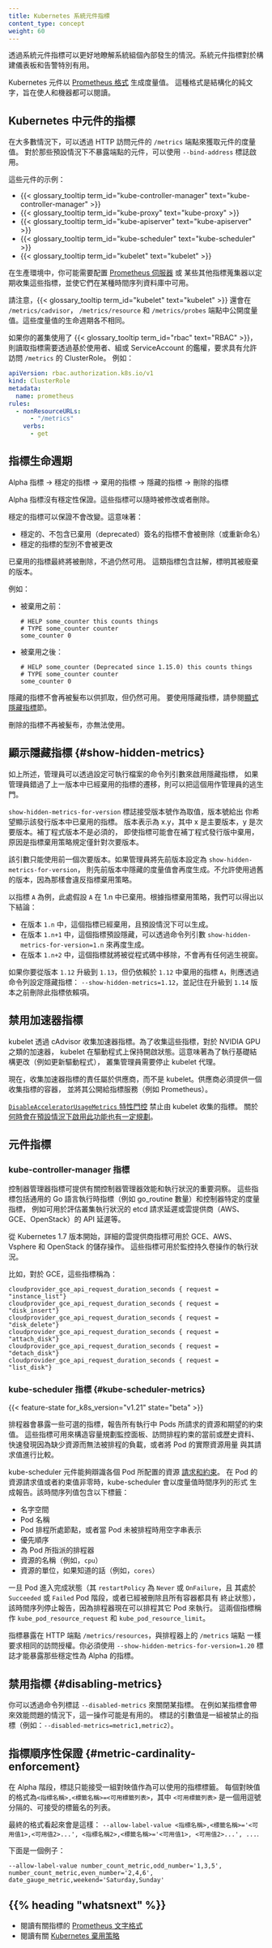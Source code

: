 ```yaml
---
title: Kubernetes 系統元件指標
content_type: concept
weight: 60
---
```


<!--
title: Metrics For Kubernetes System Components
reviewers:
- brancz
- logicalhan
- RainbowMango
content_type: concept
weight: 60
-->

<!-- overview -->

<!--
System component metrics can give a better look into what is happening inside them. Metrics are particularly useful for building dashboards and alerts.

Kubernetes components emit metrics in [Prometheus format](https://prometheus.io/docs/instrumenting/exposition_formats/).
This format is structured plain text, designed so that people and machines can both read it.
-->
透過系統元件指標可以更好地瞭解系統組個內部發生的情況。系統元件指標對於構建儀表板和告警特別有用。

Kubernetes 元件以 [Prometheus 格式](https://prometheus.io/docs/instrumenting/exposition_formats/)
生成度量值。
這種格式是結構化的純文字，旨在使人和機器都可以閱讀。

<!-- body -->

<!--
## Metrics in Kubernetes

In most cases metrics are available on `/metrics` endpoint of the HTTP server. For components that doesn't expose endpoint by default it can be enabled using `--bind-address` flag.

Examples of those components:
-->
## Kubernetes 中元件的指標

在大多數情況下，可以透過 HTTP 訪問元件的 `/metrics` 端點來獲取元件的度量值。
對於那些預設情況下不暴露端點的元件，可以使用 `--bind-address` 標誌啟用。

這些元件的示例：

* {{< glossary_tooltip term_id="kube-controller-manager" text="kube-controller-manager" >}}
* {{< glossary_tooltip term_id="kube-proxy" text="kube-proxy" >}}
* {{< glossary_tooltip term_id="kube-apiserver" text="kube-apiserver" >}}
* {{< glossary_tooltip term_id="kube-scheduler" text="kube-scheduler" >}}
* {{< glossary_tooltip term_id="kubelet" text="kubelet" >}}

<!--
In a production environment you may want to configure [Prometheus Server](https://prometheus.io/) or some other metrics scraper
to periodically gather these metrics and make them available in some kind of time series database.

Note that {{< glossary_tooltip term_id="kubelet" text="kubelet" >}} also exposes metrics in `/metrics/cadvisor`, `/metrics/resource` and `/metrics/probes` endpoints. Those metrics do not have same lifecycle.

If your cluster uses {{< glossary_tooltip term_id="rbac" text="RBAC" >}}, reading metrics requires authorization via a user, group or ServiceAccount with a ClusterRole that allows accessing `/metrics`.
For example:
-->
在生產環境中，你可能需要配置 [Prometheus 伺服器](https://prometheus.io/) 或
某些其他指標蒐集器以定期收集這些指標，並使它們在某種時間序列資料庫中可用。

請注意，{{< glossary_tooltip term_id="kubelet" text="kubelet" >}} 還會在 `/metrics/cadvisor`，
`/metrics/resource` 和 `/metrics/probes` 端點中公開度量值。這些度量值的生命週期各不相同。

如果你的叢集使用了 {{< glossary_tooltip term_id="rbac" text="RBAC" >}}，
則讀取指標需要透過基於使用者、組或 ServiceAccount 的鑑權，要求具有允許訪問
`/metrics` 的 ClusterRole。
例如：

```yaml
apiVersion: rbac.authorization.k8s.io/v1
kind: ClusterRole
metadata:
  name: prometheus
rules:
  - nonResourceURLs:
      - "/metrics"
    verbs:
      - get
```

<!--
## Metric lifecycle

Alpha metric →  Stable metric →  Deprecated metric →  Hidden metric → Deleted metric

Alpha metrics have no stability guarantees. These metrics can be modified or deleted at any time.

Stable metrics are guaranteed to not change. This means:
* A stable metric without a deprecated signature will not be deleted or renamed
* A stable metric's type will not be modified

Deprecated metrics are slated for deletion, but are still available for use.
These metrics include an annotation about the version in which they became deprecated.
-->
## 指標生命週期

Alpha 指標 →  穩定的指標 →  棄用的指標 →  隱藏的指標 → 刪除的指標

Alpha 指標沒有穩定性保證。這些指標可以隨時被修改或者刪除。

穩定的指標可以保證不會改變。這意味著：

* 穩定的、不包含已棄用（deprecated）簽名的指標不會被刪除（或重新命名）
* 穩定的指標的型別不會被更改

已棄用的指標最終將被刪除，不過仍然可用。
這類指標包含註解，標明其被廢棄的版本。

<!--
For example:

* Before deprecation
-->
例如：

* 被棄用之前：

  ```
  # HELP some_counter this counts things
  # TYPE some_counter counter
  some_counter 0
  ```

<!--
* After deprecation
-->
* 被棄用之後：

  ```
  # HELP some_counter (Deprecated since 1.15.0) this counts things
  # TYPE some_counter counter
  some_counter 0
  ```

<!--
Hidden metrics are no longer published for scraping, but are still available for use. To use a hidden metric, please refer to the [Show hidden metrics](#show-hidden-metrics) section. 

Deleted metrics are no longer published and cannot be used.
-->
隱藏的指標不會再被髮布以供抓取，但仍然可用。
要使用隱藏指標，請參閱[顯式隱藏指標](#show-hidden-metrics)節。

刪除的指標不再被髮布，亦無法使用。

<!--
## Show hidden metrics

As described above, admins can enable hidden metrics through a command-line flag on a specific binary. This intends to be used as an escape hatch for admins if they missed the migration of the metrics deprecated in the last release.

The flag `show-hidden-metrics-for-version` takes a version for which you want to show metrics deprecated in that release. The version is expressed as x.y, where x is the major version, y is the minor version. The patch version is not needed even though a metrics can be deprecated in a patch release, the reason for that is the metrics deprecation policy runs against the minor release.

The flag can only take the previous minor version as it's value. All metrics hidden in previous will be emitted if admins set the previous version to `show-hidden-metrics-for-version`. The too old version is not allowed because this violates the metrics deprecated policy.

Take metric `A` as an example, here assumed that `A` is deprecated in 1.n. According to metrics deprecated policy, we can reach the following conclusion:
-->
## 顯示隱藏指標   {#show-hidden-metrics}

如上所述，管理員可以透過設定可執行檔案的命令列引數來啟用隱藏指標，
如果管理員錯過了上一版本中已經棄用的指標的遷移，則可以把這個用作管理員的逃生門。

`show-hidden-metrics-for-version` 標誌接受版本號作為取值，版本號給出
你希望顯示該發行版本中已棄用的指標。
版本表示為 x.y，其中 x 是主要版本，y 是次要版本。補丁程式版本不是必須的，
即使指標可能會在補丁程式發行版中棄用，原因是指標棄用策略規定僅針對次要版本。

該引數只能使用前一個次要版本。如果管理員將先前版本設定為 `show-hidden-metrics-for-version`，
則先前版本中隱藏的度量值會再度生成。不允許使用過舊的版本，因為那樣會違反指標棄用策略。

以指標 `A` 為例，此處假設 `A` 在 1.n 中已棄用。根據指標棄用策略，我們可以得出以下結論：

<!--
* In release `1.n`, the metric is deprecated, and it can be emitted by default.
* In release `1.n+1`, the metric is hidden by default and it can be emitted by command line `show-hidden-metrics-for-version=1.n`.
* In release `1.n+2`, the metric should be removed from the codebase. No escape hatch anymore.

If you're upgrading from release `1.12` to `1.13`, but still depend on a metric `A` deprecated in `1.12`, you should set hidden metrics via command line: `--show-hidden-metrics=1.12` and remember to remove this metric dependency before upgrading to `1.14`
-->
* 在版本 `1.n` 中，這個指標已經棄用，且預設情況下可以生成。
* 在版本 `1.n+1` 中，這個指標預設隱藏，可以透過命令列引數 `show-hidden-metrics-for-version=1.n` 來再度生成。
* 在版本 `1.n+2` 中，這個指標就將被從程式碼中移除，不會再有任何逃生視窗。

如果你要從版本 `1.12` 升級到 `1.13`，但仍依賴於 `1.12` 中棄用的指標 `A`，則應透過命令列設定隱藏指標：
`--show-hidden-metrics=1.12`，並記住在升級到 `1.14` 版本之前刪除此指標依賴項。

<!--
## Disable accelerator metrics

The kubelet collects accelerator metrics through cAdvisor. To collect these metrics, for accelerators like NVIDIA GPUs, kubelet held an open handle on the driver. This meant that in order to perform infrastructure changes (for example, updating the driver), a cluster administrator needed to stop the kubelet agent.

The responsibility for collecting accelerator metrics now belongs to the vendor rather than the kubelet. Vendors must provide a container that collects metrics and exposes them to the metrics service (for example, Prometheus).

The [`DisableAcceleratorUsageMetrics` feature gate](/docs/reference/command-line-tools-reference/feature-gates/) disables metrics collected by the kubelet, with a [timeline for enabling this feature by default](https://github.com/kubernetes/enhancements/tree/411e51027db842355bd489691af897afc1a41a5e/keps/sig-node/1867-disable-accelerator-usage-metrics#graduation-criteria).
-->
## 禁用加速器指標

kubelet 透過 cAdvisor 收集加速器指標。為了收集這些指標，對於 NVIDIA GPU 之類的加速器，
kubelet 在驅動程式上保持開啟狀態。這意味著為了執行基礎結構更改（例如更新驅動程式），
叢集管理員需要停止 kubelet 代理。

現在，收集加速器指標的責任屬於供應商，而不是 kubelet。供應商必須提供一個收集指標的容器，
並將其公開給指標服務（例如 Prometheus）。

[`DisableAcceleratorUsageMetrics` 特性門控](/zh-cn/docs/reference/command-line-tools-reference/feature-gates/)
禁止由 kubelet 收集的指標。
關於[何時會在預設情況下啟用此功能也有一定規劃](https://github.com/kubernetes/enhancements/tree/411e51027db842355bd489691af897afc1a41a5e/keps/sig-node/1867-disable-accelerator-usage-metrics#graduation-criteria)。

<!--
## Component metrics

### kube-controller-manager metrics

Controller manager metrics provide important insight into the performance and health of the controller manager.
These metrics include common Go language runtime metrics such as go_routine count and controller specific metrics such as
etcd request latencies or Cloudprovider (AWS, GCE, OpenStack) API latencies that can be used
to gauge the health of a cluster.

Starting from Kubernetes 1.7, detailed Cloudprovider metrics are available for storage operations for GCE, AWS, Vsphere and OpenStack.
These metrics can be used to monitor health of persistent volume operations.

For example, for GCE these metrics are called:
-->
## 元件指標

### kube-controller-manager 指標

控制器管理器指標可提供有關控制器管理器效能和執行狀況的重要洞察。
這些指標包括通用的 Go 語言執行時指標（例如 go_routine 數量）和控制器特定的度量指標，
例如可用於評估叢集執行狀況的 etcd 請求延遲或雲提供商（AWS、GCE、OpenStack）的 API 延遲等。

從 Kubernetes 1.7 版本開始，詳細的雲提供商指標可用於 GCE、AWS、Vsphere 和 OpenStack 的儲存操作。
這些指標可用於監控持久卷操作的執行狀況。

比如，對於 GCE，這些指標稱為：

```
cloudprovider_gce_api_request_duration_seconds { request = "instance_list"}
cloudprovider_gce_api_request_duration_seconds { request = "disk_insert"}
cloudprovider_gce_api_request_duration_seconds { request = "disk_delete"}
cloudprovider_gce_api_request_duration_seconds { request = "attach_disk"}
cloudprovider_gce_api_request_duration_seconds { request = "detach_disk"}
cloudprovider_gce_api_request_duration_seconds { request = "list_disk"}
```

<!--
### kube-scheduler metrics
-->
### kube-scheduler 指標   {#kube-scheduler-metrics}

{{< feature-state for_k8s_version="v1.21" state="beta" >}}

<!--
The scheduler exposes optional metrics that reports the requested resources and the desired limits of all running pods. These metrics can be used to build capacity planning dashboards, assess current or historical scheduling limits, quickly identify workloads that cannot schedule due to lack of resources, and compare actual usage to the pod's request.
-->
排程器會暴露一些可選的指標，報告所有執行中 Pods 所請求的資源和期望的約束值。
這些指標可用來構造容量規劃監控面板、訪問排程約束的當前或歷史資料、
快速發現因為缺少資源而無法被排程的負載，或者將 Pod 的實際資源用量
與其請求值進行比較。

<!--
The kube-scheduler identifies the resource [requests and limits](/docs/concepts/configuration/manage-resources-containers/) configured for each Pod; when either a request or limit is non-zero, the kube-scheduler reports a metrics timeseries. The time series is labelled by:
- namespace
- pod name
- the node where the pod is scheduled or an empty string if not yet scheduled
- priority
- the assigned scheduler for that pod
- the name of the resource (for example, `cpu`)
- the unit of the resource if known (for example, `cores`)
-->
kube-scheduler 元件能夠辯識各個 Pod 所配置的資源
[請求和約束](/zh-cn/docs/concepts/configuration/manage-resources-containers/)。
在 Pod 的資源請求值或者約束值非零時，kube-scheduler 會以度量值時間序列的形式
生成報告。該時間序列值包含以下標籤：
- 名字空間
- Pod 名稱
- Pod 排程所處節點，或者當 Pod 未被排程時用空字串表示
- 優先順序
- 為 Pod 所指派的排程器
- 資源的名稱（例如，`cpu`）
- 資源的單位，如果知道的話（例如，`cores`）

<!--
Once a pod reaches completion (has a `restartPolicy` of `Never` or `OnFailure` and is in the `Succeeded` or `Failed` pod phase, or has been deleted and all containers have a terminated state) the series is no longer reported since the scheduler is now free to schedule other pods to run. The two metrics are called `kube_pod_resource_request` and `kube_pod_resource_limit`.

The metrics are exposed at the HTTP endpoint `/metrics/resources` and require the same authorization as the `/metrics`
endpoint on the scheduler. You must use the `-show-hidden-metrics-for-version=1.20` flag to expose these alpha stability metrics.
-->
一旦 Pod 進入完成狀態（其 `restartPolicy` 為 `Never` 或 `OnFailure`，且
其處於 `Succeeded` 或 `Failed` Pod 階段，或者已經被刪除且所有容器都具有
終止狀態），該時間序列停止報告，因為排程器現在可以排程其它 Pod 來執行。
這兩個指標稱作 `kube_pod_resource_request` 和 `kube_pod_resource_limit`。

指標暴露在 HTTP 端點 `/metrics/resources`，與排程器上的 `/metrics` 端點
一樣要求相同的訪問授權。你必須使用
`--show-hidden-metrics-for-version=1.20` 標誌才能暴露那些穩定性為 Alpha
的指標。

<!--
## Disabling metrics

You can explicitly turn off metrics via command line flag `--disabled-metrics`. This may be desired if, for example, a metric is causing a performance problem. The input is a list of disabled metrics (i.e. `--disabled-metrics=metric1,metric2`).
-->
## 禁用指標 {#disabling-metrics}

你可以透過命令列標誌 `--disabled-metrics` 來關閉某指標。
在例如某指標會帶來效能問題的情況下，這一操作可能是有用的。
標誌的引數值是一組被禁止的指標（例如：`--disabled-metrics=metric1,metric2`）。

<!--
## Metric cardinality enforcement

Metrics with unbounded dimensions could cause memory issues in the components they instrument. To limit resource use, you can use the `--allow-label-value` command line option to dynamically configure an allow-list of label values for a metric.
-->
## 指標順序性保證    {#metric-cardinality-enforcement}

在 Alpha 階段，標誌只能接受一組對映值作為可以使用的指標標籤。
每個對映值的格式為`<指標名稱>,<標籤名稱>=<可用標籤列表>`，其中
`<可用標籤列表>` 是一個用逗號分隔的、可接受的標籤名的列表。

<!--
The overall format looks like:
`--allow-label-value <metric_name>,<label_name>='<allow_value1>, <allow_value2>...', <metric_name2>,<label_name>='<allow_value1>, <allow_value2>...', ...`.
-->
最終的格式看起來會是這樣：
`--allow-label-value <指標名稱>,<標籤名稱>='<可用值1>,<可用值2>...', <指標名稱2>,<標籤名稱>='<可用值1>, <可用值2>...', ...`.

<!--
Here is an example:
-->
下面是一個例子：

`--allow-label-value number_count_metric,odd_number='1,3,5', number_count_metric,even_number='2,4,6', date_gauge_metric,weekend='Saturday,Sunday'`

## {{% heading "whatsnext" %}}

<!--
* Read about the [Prometheus text format](https://github.com/prometheus/docs/blob/master/content/docs/instrumenting/exposition_formats.md#text-based-format) for metrics
* Read about the [Kubernetes deprecation policy](/docs/reference/using-api/deprecation-policy/#deprecating-a-feature-or-behavior)
-->
* 閱讀有關指標的 [Prometheus 文字格式](https://github.com/prometheus/docs/blob/master/content/docs/instrumenting/exposition_formats.md#text-based-format)
* 閱讀有關 [Kubernetes 棄用策略](/zh-cn/docs/reference/using-api/deprecation-policy/#deprecating-a-feature-or-behavior)
